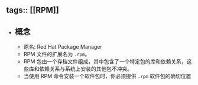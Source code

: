 tags:: [[RPM]]
---

- ## 概念
	- 原名: Red Hat Package Manager
	- RPM 文件的扩展名为 `.rpm`。
	- RPM 包由一个存档文件组成，其中包含了一个特定包的库和依赖关系，这些库和依赖关系与系统上安装的其他包不冲突。
	- 当使用 RPM 命令安装一个软件包时，你必须提供 `.rpm` 软件包的确切位置
